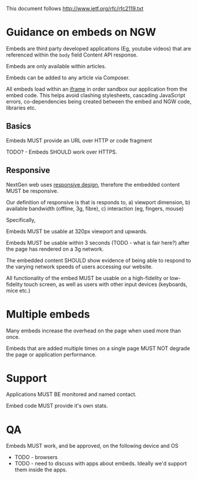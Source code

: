 This document follows http://www.ietf.org/rfc/rfc2119.txt

# Guidance on embeds on NGW

Embeds are third party developed applications (Eg, youtube videos) that are referenced within the `body` field Content API response. 

Embeds are only available within articles.

Embeds can be added to any article via Composer.

All embeds load within an [iframe](https://github.com/guardian/fence) in order sandbox our application from the embed code. This helps avoid clashing
stylesheets, cascading JavaScript errors, co-dependencies being created between the embed and NGW code, libraries etc.

## Basics

Embeds MUST provide an URL over HTTP or code fragment

TODO? - Embeds SHOULD work over HTTPS.  

## Responsive

NextGen web uses [responsive design](http://alistapart.com/article/responsive-web-design/), therefore the embedded content MUST be responsive.

Our definition of responsive is that is responds to, a) viewport dimension, b) available bandwidth (offline, 3g, fibre), c) interaction (eg, fingers, mouse)

Specifically, 

Embeds MUST be usable at 320px viewport and upwards.

Embeds MUST be usable within 3 seconds (TODO - what is fair here?) after the page has rendered on a 3g network. 

The embedded content SHOULD show evidence of being able to respond to the varying network speeds of users accessing our website.

All functionality of the embed MUST be usable on a high-fidelity or low-fidelity touch screen, as well as users with other input devices (keyboards,
mice etc.)

# Multiple embeds 

Many embeds increase the overhead on the page when used more than once. 

Embeds that are added multiple times on a single page MUST NOT degrade the page or application performance. 

# Support

Applications MUST BE monitored and named contact.

Embed code MUST provide it's own stats.

# QA

Embeds MUST work, and be approved, on the following device and OS

- TODO - browsers
- TODO - need to discuss with apps about embeds. Ideally we'd support them inside the apps.

